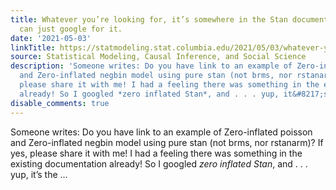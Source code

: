 ```yaml
---
title: Whatever you’re looking for, it’s somewhere in the Stan documentation and you
  can just google for it.
date: '2021-05-03'
linkTitle: https://statmodeling.stat.columbia.edu/2021/05/03/whatever-youre-looking-for-its-somewhere-in-the-stan-documentation-and-you-can-just-google-for-it/
source: Statistical Modeling, Causal Inference, and Social Science
description: 'Someone writes: Do you have link to an example of Zero-inflated poisson
  and Zero-inflated negbin model using pure stan (not brms, nor rstanarm)? If yes,
  please share it with me! I had a feeling there was something in the existing documentation
  already! So I googled *zero inflated Stan*, and . . . yup, it&#8217;s the ...'
disable_comments: true
---
```

Someone writes: Do you have link to an example of Zero-inflated poisson and Zero-inflated negbin model using pure stan (not brms, nor rstanarm)? If yes, please share it with me! I had a feeling there was something in the existing documentation already! So I googled *zero inflated Stan*, and . . . yup, it&#8217;s the ...